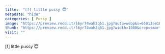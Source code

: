 ```yaml
---
title:  "[f] little pussy 😇"
metadate: "hide"
categories: [ Pussy ]
image: "https://preview.redd.it/l6yr74wah2q51.jpg?auto=webp&s=65013ae18fdca71447f06e1fd8f7275959f602b0"
thumb: "https://preview.redd.it/l6yr74wah2q51.jpg?width=1080&crop=smart&auto=webp&s=b57bbd5c9da0895dc4e42fbd832239fc84569471"
visit: ""
---
```

[f] little pussy 😇
